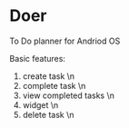 # Doer
To Do planner for Andriod OS

Basic features:
1) create task \n
2) complete task \n
3) view completed tasks \n
4) widget \n
5) delete task \n
